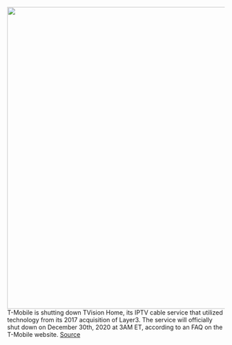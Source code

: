 <img src='https://cdn.vox-cdn.com/thumbor/0lhgogULLQVw88ZyzoDe2aB2xR4=/0x0:2040x1360/1200x800/filters:focal(857x517:1183x843)/cdn.vox-cdn.com/uploads/chorus_image/image/67814406/acastro_191108_1777_t-mobile_0002.0.0.jpg' width='700px' /><br/>
T-Mobile is shutting down TVision Home, its IPTV cable service that utilized technology from its 2017 acquisition of Layer3. The service will officially shut down on December 30th, 2020 at 3AM ET, according to an FAQ on the T-Mobile website.
<a href='https://www.theverge.com/2020/11/18/21574328/t-mobile-tvision-home-shutting-down-layer-3'> Source <a/>